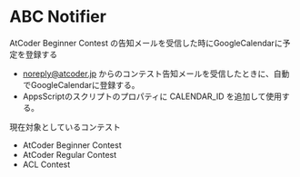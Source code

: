 # ABC Notifier
AtCoder Beginner Contest の告知メールを受信した時にGoogleCalendarに予定を登録する

* noreply@atcoder.jp からのコンテスト告知メールを受信したときに、自動でGoogleCalendarに登録する。
* AppsScriptのスクリプトのプロパティに CALENDAR_ID を追加して使用する。

現在対象としているコンテスト
* AtCoder Beginner Contest
* AtCoder Regular Contest
* ACL Contest
